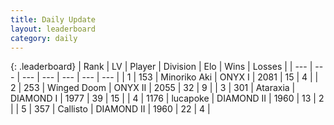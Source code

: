 ```yaml
---
title: Daily Update
layout: leaderboard
category: daily
---
```


{: .leaderboard}
| Rank | LV | Player | Division | Elo | Wins | Losses |
| --- | --- | --- | --- | --- | --- | --- |
| <span data-change="0">1</span> | 153 | <span title="ID: 456466">Minoriko Aki</span> | ONYX I | <span data-change="75">2081</span> | <span data-change="14">15</span> | <span data-change="4">4</span> |
| <span data-change="0">2</span> | 253 | <span title="ID: 744396">Winged Doom</span> | ONYX II | <span data-change="79">2055</span> | <span data-change="17">32</span> | <span data-change="6">9</span> |
| <span data-change="7">3</span> | 301 | <span title="ID: 745153">Ataraxia</span> | DIAMOND I | <span data-change="117">1977</span> | <span data-change="26">39</span> | <span data-change="9">15</span> |
| <span data-change="3">4</span> | 1176 | <span title="ID: 41925">lucapoke</span> | DIAMOND II | <span data-change="79">1960</span> | <span data-change="10">13</span> | <span data-change="2">2</span> |
| <span data-change="-">5</span> | 357 | <span title="ID: 619928">Callisto</span> | DIAMOND II | <span data-change="-">1960</span> | <span data-change="-">22</span> | <span data-change="-">4</span> |